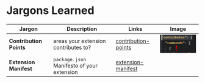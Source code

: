 # Jargons Learned

| Jargon                  | Description                                | Links                    | Image               |
| ----------------------- | ------------------------------------------ | ------------------------ | ------------------- |
| **Contribution Points** | areas your extension contributes to?       | [contribution-points][1] | ![contributions][2] |
| **Extension Manifest**  | `package.json` Manifesto of your extension | [extension-manifest][3]  |                     |

[1]: https://code.visualstudio.com/api/references/contribution-points
[2]: Resources/Images/contributionPoints.png
[3]: https://code.visualstudio.com/api/references/extension-manifest
